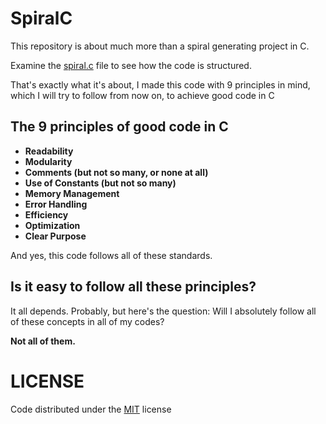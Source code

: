 # SpiralC
This repository is about much more than a spiral generating project in C.

Examine the [spiral.c](https://github.com/ElLeoPato/SpiralC/blob/main/spiral.c) file to see how the code is structured.

That's exactly what it's about, I made this code with 9 principles in mind, which I will try to follow from now on, to achieve good code in C

## The 9 principles of good code in C
- **Readability**
- **Modularity**
- **Comments (but not so many, or none at all)**
- **Use of Constants (but not so many)**
- **Memory Management**
- **Error Handling**
- **Efficiency**
- **Optimization**
- **Clear Purpose**

And yes, this code follows all of these standards.

## Is it easy to follow all these principles?
It all depends. Probably, but here's the question: Will I absolutely follow all of these concepts in all of my codes?

**Not all of them.**

# LICENSE
Code distributed under the [MIT](https://github.com/ElLeoPato/SpiralC/blob/main/LICENSE) license
